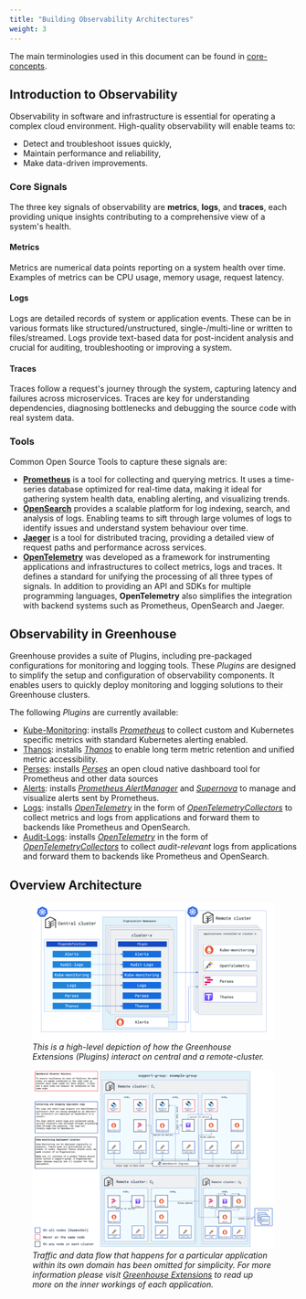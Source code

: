 ```yaml
---
title: "Building Observability Architectures"
weight: 3
---
```


The main terminologies used in this document can be found in [core-concepts](https://cloudoperators.github.io/greenhouse/docs/getting-started/core-concepts).

## Introduction to Observability

Observability in software and infrastructure is essential for operating a complex cloud environment. High-quality observability will enable teams to:

- Detect and troubleshoot issues quickly,
- Maintain performance and reliability,
- Make data-driven improvements.

### Core Signals

The three key signals of observability are **metrics**, **logs**, and **traces**, each providing unique insights contributing to a comprehensive view of a system's health.

#### Metrics
Metrics are numerical data points reporting on a system health over time. Examples of metrics can be CPU usage, memory usage, request latency.

#### Logs
Logs are detailed records of system or application events. These can be in various formats like structured/unstructured, single-/multi-line or written to files/streamed. Logs provide text-based data for post-incident analysis and crucial for auditing, troubleshooting or improving a system.

#### Traces
Traces follow a request's journey through the system, capturing latency and failures across microservices. Traces are key for understanding dependencies, diagnosing bottlenecks and debugging the source code with real system data.

### Tools
Common Open Source Tools to capture these signals are:
- **[Prometheus](https://prometheus.io)** is a tool for collecting and querying metrics. It uses a time-series database optimized for real-time data, making it ideal for gathering system health data, enabling alerting, and visualizing trends.
- **[OpenSearch](https://opensearch.org)** provides a scalable platform for log indexing, search, and analysis of logs. Enabling teams to sift through large volumes of logs to identify issues and understand system behaviour over time.
- **[Jaeger](https://www.jaegertracing.io)** is a tool for distributed tracing, providing a detailed view of request paths and performance across services.
- **[OpenTelemetry](https://opentelemetry.io)** was developed as a framework for instrumenting applications and infrastructures to collect metrics, logs and traces. It defines a standard for unifying the processing of all three types of signals. In addition to providing an API and SDKs for multiple programming languages, **OpenTelemetry** also simplifies the integration with backend systems such as Prometheus, OpenSearch and Jaeger.

## Observability in Greenhouse

Greenhouse provides a suite of Plugins, including pre-packaged configurations for monitoring and logging tools. These *Plugins* are designed to simplify the setup and configuration of observability components. It enables users to quickly deploy monitoring and logging solutions to their Greenhouse clusters.

The following *Plugins* are currently available:

- [Kube-Monitoring](https://cloudoperators.github.io/greenhouse/docs/reference/catalog/kube-monitoring): installs *[Prometheus](https://prometheus.io)* to collect custom and Kubernetes specific metrics with standard Kubernetes alerting enabled. 
- [Thanos](https://cloudoperators.github.io/greenhouse/docs/reference/catalog/thanos): installs *[Thanos](https://thanos.io)* to enable long term metric retention and unified metric accessibility.
- [Perses](https://cloudoperators.github.io/greenhouse/docs/reference/catalog/perses): installs *[Perses](https://perses.dev)* an open cloud native dashboard tool for Prometheus and other data sources
- [Alerts](https://cloudoperators.github.io/greenhouse/docs/reference/catalog/alerts): installs *[Prometheus AlertManager](https://prometheus.io/docs/alerting/latest/alertmanager/)* and *[Supernova](https://github.com/sapcc/supernova)* to manage and visualize alerts sent by Prometheus.
- [Logs](https://cloudoperators.github.io/greenhouse/docs/reference/catalog/logs): installs *[OpenTelemetry](https://opentelemetry.io)* in the form of *[OpenTelemetryCollectors](https://github.com/open-telemetry/opentelemetry-collector)* to collect metrics and logs from applications and forward them to backends like Prometheus and OpenSearch.
- [Audit-Logs](https://cloudoperators.github.io/greenhouse/docs/reference/catalog/audit-logs): installs *[OpenTelemetry](https://opentelemetry.io)* in the form of *[OpenTelemetryCollectors](https://github.com/open-telemetry/opentelemetry-collector)* to collect *audit-relevant* logs from applications and forward them to backends like Prometheus and OpenSearch.

## Overview Architecture
<figure>
  <img src="./monitoring-architecture.png" alt="High-Level view on the Observability Architecture">
  <figcaption><i>This is a high-level depiction of how the Greenhouse Extensions (Plugins) interact on central and a remote-cluster.</i></figcaption>
</figure>

<figure>
  <img src="./monitoring-architecture-detailed.png" alt="A detailed view on the Observability Architecture">
  <figcaption><i>Traffic and data flow that happens for a particular application within its own domain has been omitted for simplicity. For more information please visit <a href=https://github.com/cloudoperators/greenhouse-extensions>Greenhouse Extensions</a> to read up more on the inner workings of each application.</i></figcaption>
</figure>



